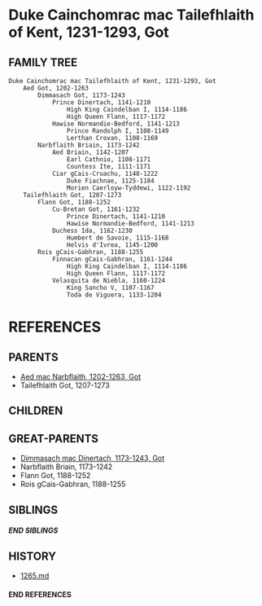 # Duke Cainchomrac mac Tailefhlaith of Kent, 1231-1293, Got

## FAMILY TREE

```
Duke Cainchomrac mac Tailefhlaith of Kent, 1231-1293, Got
    Aed Got, 1202-1263
        Dimmasach Got, 1173-1243
            Prince Dinertach, 1141-1210
                High King Caindelban I, 1114-1186
                High Queen Flann, 1117-1172 
            Hawise Normandie-Bedford, 1141-1213
                Prince Randolph I, 1108-1149
                Lerthan Crovan, 1108-1169
        Narbflaith Briain, 1173-1242
            Aed Briain, 1142-1207
                Earl Cathnio, 1108-1171
                Countess Ite, 1111-1171                
            Ciar gCais-Cruachu, 1148-1222
                Duke Fiachnae, 1125-1184
                Morien Caerloyw-Tyddewi, 1122-1192
    Tailefhlaith Got, 1207-1273
        Flann Got, 1188-1252
            Cu-Bretan Got, 1161-1232
                Prince Dinertach, 1141-1210
                Hawise Normandie-Bedford, 1141-1213
            Duchess Ida, 1162-1230
                Humbert de Savoie, 1115-1168
                Helvis d'Ivrea, 1145-1200
        Rois gCais-Gabhran, 1188-1255
            Finnacan gCais-Gabhran, 1161-1244
                High King Caindelban I, 1114-1186
                High Queen Flann, 1117-1172 
            Velasquita de Niebla, 1160-1224
                King Sancho V, 1107-1167
                Toda de Viguera, 1133-1204                

```


# REFERENCES

## PARENTS 
* [Aed mac Narbflaith, 1202-1263, Got](p/aed_mac_narbflaith_1202.md)
* Tailefhlaith Got, 1207-1273

## CHILDREN 


## GREAT-PARENTS 
* [Dimmasach mac Dinertach, 1173-1243, Got](p/dimmasach_mac_dinertach_1173.md)
* Narbflaith Briain, 1173-1242
* Flann Got, 1188-1252
* Rois gCais-Gabhran, 1188-1255

## SIBLINGS

##### END SIBLINGS  
## HISTORY
* [1265.md](../h/1265.md)

#### END REFERENCES
